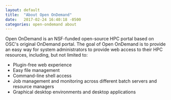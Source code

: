 ```yaml
---
layout: default
title:  "About Open OnDemand"
date:   2017-02-24 16:40:18 -0500
categories: open-ondemand about
---
```

Open OnDemand is an NSF-funded open-source HPC portal based on OSC's original OnDemand portal.  The goal of Open OnDemand is to provide an easy way for system administrators to provide web access to their HPC resources, including, but not limited to:
 * Plugin-free web experience
 * Easy file management
 * Command-line shell access
 * Job management and monitoring across different batch servers and resource managers
 * Graphical desktop environments and desktop applications

[Open-OnDemand-gh]:   https://github.com/OSC/Open-OnDemand
